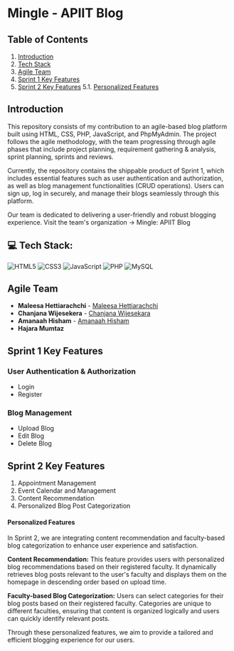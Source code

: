 # Mingle - APIIT Blog

## Table of Contents
1. [Introduction](#introduction)
2. [Tech Stack](#tech-stack)
3. [Agile Team](#agile-team)
4. [Sprint 1 Key Features](#sprint-1-key-features)
5. [Sprint 2 Key Features](#sprint-2-key-features)
   5.1. [Personalized Features](#personalized-features)

## Introduction
This repository consists of my contribution to an agile-based blog platform built using HTML, CSS, PHP, JavaScript, and PhpMyAdmin. The project follows the agile methodology, with the team progressing through agile phases that include project planning, requirement gathering & analysis, sprint planning, sprints and reviews.

Currently, the repository contains the shippable product of Sprint 1, which includes essential features such as user authentication and authorization, as well as blog management functionalities (CRUD operations). Users can sign up, log in securely, and manage their blogs seamlessly through this platform.

Our team is dedicated to delivering a user-friendly and robust blogging experience.
Visit the team's organization -> Mingle: APIIT Blog

## 💻 Tech Stack:

![HTML5](https://img.shields.io/badge/html5-%23E34F26.svg?style=for-the-badge&logo=html5&logoColor=white) 
![CSS3](https://img.shields.io/badge/css3-%231572B6.svg?style=for-the-badge&logo=css3&logoColor=white) 
![JavaScript](https://img.shields.io/badge/javascript-%23323330.svg?style=for-the-badge&logo=javascript&logoColor=%23F7DF1E) 
![PHP](https://img.shields.io/badge/php-%23777BB4.svg?style=for-the-badge&logo=php&logoColor=white) 
![MySQL](https://img.shields.io/badge/mysql-%2300000f.svg?style=for-the-badge&logo=mysql&logoColor=white) 

## Agile Team

- **Maleesa Hettiarachchi**  - [Maleesa Hettiarachchi](https://github.com/Maleesanat01)
- **Chanjana Wijesekera**  - [Chanjana Wijesekara](https://github.com/Chanjana)
- **Amanaah Hisham**  - [Amanaah Hisham](https://github.com/amaanah-hisham)
- **Hajara Mumtaz**   

## Sprint 1 Key Features
### User Authentication & Authorization
- Login
- Register

### Blog Management
- Upload Blog
- Edit Blog
- Delete Blog

## Sprint 2 Key Features

1. Appointment Management
2. Event Calendar and Management
3. Content Recommendation
4. Personalized Blog Post Categorization

#### Personalized Features
In Sprint 2, we are integrating content recommendation and faculty-based blog categorization to enhance user experience and satisfaction.

**Content Recommendation:** 
This feature provides users with personalized blog recommendations based on their registered faculty. It dynamically retrieves blog posts relevant to the user's faculty and displays them on the homepage in descending order based on upload time.

**Faculty-based Blog Categorization:** 
Users can select categories for their blog posts based on their registered faculty. Categories are unique to different faculties, ensuring that content is organized logically and users can quickly identify relevant posts.

Through these personalized features, we aim to provide a tailored and efficient blogging experience for our users.
